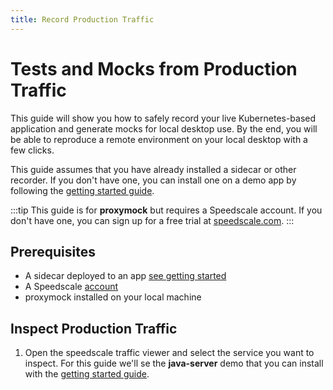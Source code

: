 ```yaml
---
title: Record Production Traffic
---
```


# Tests and Mocks from Production Traffic

This guide will show you how to safely record your live Kubernetes-based application and generate mocks for local desktop use. By the end, you will be able to reproduce a remote environment on your local desktop with a few clicks.

This guide assumes that you have already installed a sidecar or other recorder. If you don't have one, you can install one on a demo app by following the [getting started guide](../../intro.md).

:::tip
This guide is for **proxymock** but requires a Speedscale account. If you don't have one, you can sign up for a free trial at [speedscale.com](https://app.speedscale.com/signup).
:::

## Prerequisites

- A sidecar deployed to an app [see getting started](../../quick-start.md)
- A Speedscale [account](https://app.speedscale.com/signup)
- proxymock installed on your local machine

## Inspect Production Traffic

1. Open the speedscale traffic viewer and select the service you want to inspect. For this guide we'll se the **java-server** demo that you can install with the [getting started guide](../../intro.md).

